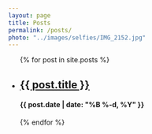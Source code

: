 ```yaml
---
layout: page
title: Posts
permalink: /posts/
photo: "../images/selfies/IMG_2152.jpg"
---
```



 <ul class="post-list" id="posts">
    {% for post in site.posts %}
      <li>
        <h2>
          <a class="post-link" href="{{ post.url | prepend: site.baseurl }}">{{ post.title }}</a>
        </h2>
        <h4> {{ post.date | date: "%B %-d, %Y"  }} </h4>
      </li>
    {% endfor %}
  </ul>